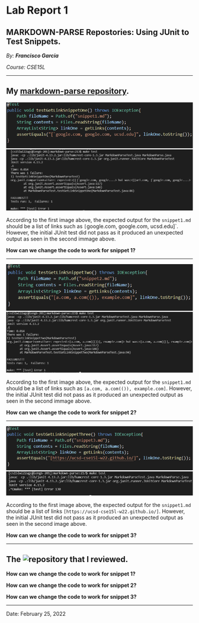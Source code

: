 # Lab Report 1

## MARKDOWN-PARSE Repostories: Using JUnit to Test Snippets.

*By: **Francisco Garcia***

*Course: CSE15L*

---

## My [markdown-parse repository](https://github.com/FrancGarcia/markdown-parse).

![Image](testcode1.png)
![Image](snippet1test.png)

According to the first image above, the expected output for the `snippet1.md` should be a list of links such as `[`google.com, google.com, ucsd.edu]`. However, the initial JUnit test did not pass as it produced an unexpected output as seen in the second immage above.

**How can we change the code to work for snippet 1?**

---

![Image](testcode2.png)
![Image](snippet2test.png)

According to the first image above, the expected output for the `snippet1.md` should be a list of links such as `[a.com, a.com(()), example.com]`. However, the initial JUnit test did not pass as it produced an unexpected output as seen in the second immage above.

**How can we change the code to work for snippet 2?**

---

![Image](testcode3.png)
![Image](snippet3test.png)

According to the first image above, the expected output for the `snippet1.md` should be a list of links `[https://ucsd-cse15l-w22.github.io/]`. However, the initial JUnit test did not pass as it produced an unexpected output as seen in the second image above. 

**How can we change the code to work for snippet 3?**

---

## The ![repository](https://github.com/yi113/markdown-parse) that I reviewed.

**How can we change the code to work for snippet 1?**

**How can we change the code to work for snippet 2?**

**How can we change the code to work for snippet 3?**

---

Date: February 25, 2022
